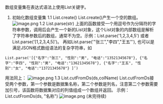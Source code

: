 数组变量集在表达式语法上使用List关键字。
1. 初始化数组变量集
     1.1 List.create()
           List.create()产生一个空的数组。
![image.png](https://upload-images.jianshu.io/upload_images/12920178-ca109950e6e89505.png?imageMogr2/auto-orient/strip%7CimageView2/2/w/1240)
       1.2 List.parse(str)
上面的函数接受一个用逗号作为分隔符的字符串参数，调用后会产生一个新的List对象，这个List对象的内部数组是解析了字符串参数后的数组，通常不为空。示例：List.parse('1,2,3,4,5') 或者List.parse('[1,2,3,4,5]')。
再如List.parse('"张三","李四","王五"'), 也可以是满足JSON格式数组语法的复杂字符串，如
```
List.parse('[{"名字":"张三", "性别":"男", "电话":"13521345678"}, {"名字":"李四", "性别":"男", "电话":"13621345678"}, {"名字":"王五", "性别":"女", "电话":"13721345678"} ]’)
```
用法同上：
![image.png](https://upload-images.jianshu.io/upload_images/12920178-e51fead0087bb3ed.png?imageMogr2/auto-orient/strip%7CimageView2/2/w/1240)
         1.3 List.cutFromDs(ds,colName)
List.cutFromDs接受两个参数，第一个参数是数据集名称，第二个参数是列名，注意第二个参数需要加引号，该函数将数据集对应的列值组成一个数组并返回。
示例：List.cutFromDs(ds, "名称")
![image.png](https://upload-images.jianshu.io/upload_images/12920178-7a531f4df338c29c.png?imageMogr2/auto-orient/strip%7CimageView2/2/w/1240)
        (未完待续)

